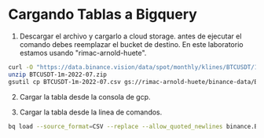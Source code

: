 # Cargando Tablas a Bigquery

1. Descargar el archivo y cargarlo a cloud storage. antes de ejecutar el comando debes reemplazar el bucket de destino. En este laboratorio estamos usando "rimac-arnold-huete".

```bash
curl -O "https://data.binance.vision/data/spot/monthly/klines/BTCUSDT/1m/BTCUSDT-1m-2022-07.zip"
unzip BTCUSDT-1m-2022-07.zip
gsutil cp BTCUSDT-1m-2022-07.csv gs://rimac-arnold-huete/binance-data/BTCUSDT-1m-2022-07.csv
```

2. Cargar la tabla desde la consola de gcp.

3. Cargar la tabla desde la linea de comandos.

```bash
bq load --source_format=CSV --replace --allow_quoted_newlines binance.BTCUSDT gs://rimac-arnold-huete/binance-data/BTCUSDT-1m-2022-07.csv sesion03/schema.json
```
